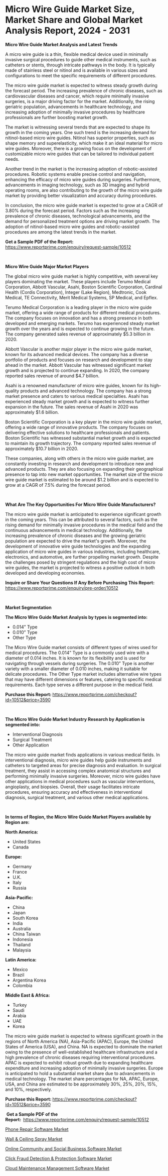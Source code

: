<p><h1>Micro Wire Guide Market Size, Market Share and Global Market Analysis Report, 2024 - 2031</h1></p><p><strong>Micro Wire Guide Market Analysis and Latest Trends</strong></p>
<p><p>A micro wire guide is a thin, flexible medical device used in minimally invasive surgical procedures to guide other medical instruments, such as catheters or stents, through intricate pathways in the body. It is typically made of stainless steel or nitinol and is available in various sizes and configurations to meet the specific requirements of different procedures.</p><p>The micro wire guide market is expected to witness steady growth during the forecast period. The increasing prevalence of chronic diseases, such as cardiovascular diseases and cancer, which require minimally invasive surgeries, is a major driving factor for the market. Additionally, the rising geriatric population, advancements in healthcare technology, and increasing adoption of minimally invasive procedures by healthcare professionals are further boosting market growth.</p><p>The market is witnessing several trends that are expected to shape its growth in the coming years. One such trend is the increasing demand for nitinol-based micro wire guides. Nitinol has superior properties, such as shape memory and superelasticity, which make it an ideal material for micro wire guides. Moreover, there is a growing focus on the development of customizable micro wire guides that can be tailored to individual patient needs.</p><p>Another trend in the market is the increasing adoption of robotic-assisted procedures. Robotic systems enable precise control and navigation, enhancing the efficacy of micro wire guides during surgeries. Furthermore, advancements in imaging technology, such as 3D imaging and hybrid operating rooms, are also contributing to the growth of the micro wire guide market by providing better visualization and accuracy during procedures.</p><p>In conclusion, the micro wire guide market is expected to grow at a CAGR of 3.80% during the forecast period. Factors such as the increasing prevalence of chronic diseases, technological advancements, and the demand for personalized treatment options are driving market growth. The adoption of nitinol-based micro wire guides and robotic-assisted procedures are among the latest trends in the market.</p></p>
<p><strong>Get a Sample PDF of the Report:&nbsp;</strong> <a href="https://www.reportprime.com/enquiry/request-sample/10512">https://www.reportprime.com/enquiry/request-sample/10512</a></p>
<p>&nbsp;</p>
<p><strong>Micro Wire Guide Major Market Players</strong></p>
<p><p>The global micro wire guide market is highly competitive, with several key players dominating the market. These players include Terumo Medical Corporation, Abbott Vascular, Asahi, Boston Scientific Corporation, Cardinal Health (Cordis Corporation), Integer (Lake Region), Medtronic, Cook Medical, TE Connectivity, Merit Medical Systems, SP Medical, and Epflex.</p><p>Terumo Medical Corporation is a leading player in the micro wire guide market, offering a wide range of products for different medical procedures. The company focuses on innovation and has a strong presence in both developed and emerging markets. Terumo has experienced steady market growth over the years and is expected to continue growing in the future. The company generated sales revenue of approximately $5.3 billion in 2020.</p><p>Abbott Vascular is another major player in the micro wire guide market, known for its advanced medical devices. The company has a diverse portfolio of products and focuses on research and development to stay ahead in the market. Abbott Vascular has witnessed significant market growth and is projected to continue expanding. In 2020, the company reported sales revenue of around $4.7 billion.</p><p>Asahi is a renowned manufacturer of micro wire guides, known for its high-quality products and advanced technology. The company has a strong market presence and caters to various medical specialties. Asahi has experienced steady market growth and is expected to witness further expansion in the future. The sales revenue of Asahi in 2020 was approximately $1.6 billion.</p><p>Boston Scientific Corporation is a key player in the micro wire guide market, offering a wide range of innovative products. The company focuses on delivering effective solutions to healthcare professionals and patients. Boston Scientific has witnessed substantial market growth and is expected to maintain its growth trajectory. The company reported sales revenue of approximately $10.7 billion in 2020.</p><p>These companies, along with others in the micro wire guide market, are constantly investing in research and development to introduce new and advanced products. They are also focusing on expanding their geographical presence to tap into new market opportunities. The market size of the micro wire guide market is estimated to be around $1.2 billion and is expected to grow at a CAGR of 7.5% during the forecast period.</p></p>
<p>&nbsp;</p>
<p><strong>What Are The Key Opportunities For Micro Wire Guide Manufacturers?</strong></p>
<p><p>The micro wire guide market is anticipated to experience significant growth in the coming years. This can be attributed to several factors, such as the rising demand for minimally invasive procedures in the medical field and the continuous advancements in medical technology. Additionally, the increasing prevalence of chronic diseases and the growing geriatric population are expected to drive the market's growth. Moreover, the development of innovative wire guide technologies and the expanding application of micro wire guides in various industries, including healthcare, electronics, and automotive, are further propelling market growth. Despite the challenges posed by stringent regulations and the high cost of micro wire guides, the market is projected to witness a positive outlook in both developed and developing economies.</p></p>
<p><strong>Inquire or Share Your Questions If Any Before Purchasing This Report:</strong> <a href="https://www.reportprime.com/enquiry/pre-order/10512">https://www.reportprime.com/enquiry/pre-order/10512</a></p>
<p>&nbsp;</p>
<p><strong>Market Segmentation</strong></p>
<p><strong>The Micro Wire Guide Market Analysis by types is segmented into:</strong></p>
<p><ul><li>0.014” Type</li><li>0.010” Type</li><li>Other Type</li></ul></p>
<p><p>The Micro Wire Guide market consists of different types of wires used for medical procedures. The 0.014” Type is a commonly used wire with a diameter of 0.014 inches. It is known for its flexibility and is used for navigating through vessels during surgeries. The 0.010” Type is another variety with a smaller diameter of 0.010 inches, making it suitable for delicate procedures. The Other Type market includes alternative wire types that may have different dimensions or features, catering to specific medical requirements. Each type serves a different purpose in the medical field.</p></p>
<p><strong>Purchase this Report:&nbsp;</strong><a href="https://www.reportprime.com/checkout?id=10512&price=3590">https://www.reportprime.com/checkout?id=10512&price=3590</a></p>
<p>&nbsp;</p>
<p><strong>The Micro Wire Guide Market Industry Research by Application is segmented into:</strong></p>
<p><ul><li>Interventional Diagnosis</li><li>Surgical Treatment</li><li>Other Application</li></ul></p>
<p><p>The micro wire guide market finds applications in various medical fields. In interventional diagnosis, micro wire guides help guide instruments and catheters to targeted areas for precise diagnosis and evaluation. In surgical treatment, they assist in accessing complex anatomical structures and performing minimally invasive surgeries. Moreover, micro wire guides have other applications in medical procedures such as vascular interventions, angioplasty, and biopsies. Overall, their usage facilitates intricate procedures, ensuring accuracy and effectiveness in interventional diagnosis, surgical treatment, and various other medical applications.</p></p>
<p>&nbsp;</p>
<p><strong>In terms of Region, the Micro Wire Guide Market Players available by Region are:</strong></p>
<p>
    <p> <strong> North America: </strong>
        <ul>
            <li>United States</li>
            <li>Canada</li>
        </ul>
        </p> 
    <p> <strong> Europe: </strong>
        <ul>
            <li>Germany</li>
            <li>France</li>
            <li>U.K.</li>
            <li>Italy</li>
            <li>Russia</li>
        </ul>
        </p> 
    <p> <strong> Asia-Pacific: </strong>
        <ul>
            <li>China</li>
            <li>Japan</li>
            <li>South Korea</li>
            <li>India</li>
            <li>Australia</li>
            <li>China Taiwan</li>
            <li>Indonesia</li>
            <li>Thailand</li>
            <li>Malaysia</li>
        </ul>
        </p> 
    <p> <strong> Latin America: </strong>
        <ul>
            <li>Mexico</li>
            <li>Brazil</li>
            <li>Argentina Korea</li>
            <li>Colombia</li>
        </ul>
        </p> 
    <p> <strong> Middle East & Africa: </strong>
        <ul>
            <li>Turkey</li>
            <li>Saudi</li>
            <li>Arabia</li>
            <li>UAE</li>
            <li>Korea</li>
        </ul>
    </p>
    </p>
<p><p>The micro wire guide market is expected to witness significant growth in the regions of North America (NA), Asia-Pacific (APAC), Europe, the United States of America (USA), and China. NA is expected to dominate the market owing to the presence of well-established healthcare infrastructure and a high prevalence of chronic diseases requiring interventional procedures. APAC is expected to exhibit robust growth due to expanding healthcare expenditure and increasing adoption of minimally invasive surgeries. Europe is anticipated to hold a substantial market share due to advancements in medical technology. The market share percentages for NA, APAC, Europe, USA, and China are estimated to be approximately 30%, 25%, 20%, 15%, and 10%, respectively.</p></p>
<p><strong>Purchase this Report: </strong><a href="https://www.reportprime.com/checkout?id=10512&price=3590">https://www.reportprime.com/checkout?id=10512&price=3590</a></p>
<p>&nbsp;<strong>Get a Sample PDF of the Report:&nbsp;&nbsp;</strong><a href="https://www.reportprime.com/enquiry/request-sample/10512">https://www.reportprime.com/enquiry/request-sample/10512</a></p>
<p><strong></strong></p>
<p><p><a href="https://medium.com/p/5b13c8b97653/edit">Phone Repair Software Market</a></p><p><a href="https://medium.com/p/7fa5780d7ef7/edit">Wall & Ceiling Spray Market</a></p><p><a href="https://medium.com/p/12940b5fd318/edit">Online Community and Social Business Software Market</a></p><p><a href="https://medium.com/p/208bf337fc00/edit">Click Fraud Detection & Protection Software Market</a></p><p><a href="https://medium.com/p/51a03a64764b/edit">Cloud Maintenance Management Software Market</a></p></p>